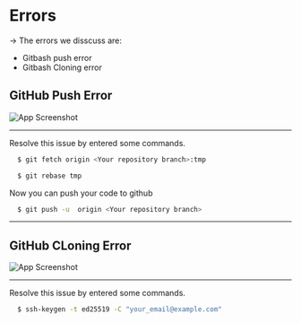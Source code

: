 
# Errors

-> The errors we disscuss are:

- Gitbash push error
- Gitbash Cloning error



## GitHub Push Error

![App Screenshot](https://res.cloudinary.com/du9pbx3ro/image/upload/v1711936291/GitHub%20Images/MINGW64__e_Ali_Sulman_VS_Code_Logical_and_Technical_World_projrcts_serious_projects_4_1_2024_6_49_07_AM_zuwyrv.png)


---

Resolve this issue by entered some commands.

```bash
  $ git fetch origin <Your repository branch>:tmp
```

```bash
  $ git rebase tmp
```

Now you can push your code to github    

```bash
  $ git push -u  origin <Your repository branch>
```
---

## GitHub CLoning Error

![App Screenshot]([https://github.com/alisulman/Error_Zone/issues/1#issue-2242235981](https://res.cloudinary.com/du9pbx3ro/image/upload/v1713111143/WhatsApp_Image_2024-04-14_at_21.01.22_y4qerh.jpg))

---

Resolve this issue by entered some commands.

```bash
  $ ssh-keygen -t ed25519 -C "your_email@example.com"
```
